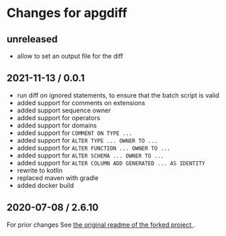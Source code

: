 # Changes for apgdiff

## unreleased

- allow to set an output file for the diff

## 2021-11-13 / 0.0.1

- run diff on ignored statements, to ensure that the batch script is valid
- added support for comments on extensions
- added support sequence owner
- added support for operators
- added support for domains
- added support for `COMMENT ON TYPE ...`
- added support for `ALTER TYPE ... OWNER TO ...`
- added support for `ALTER FUNCTION ... OWNER TO ...`
- added support for `ALTER SCHEMA ... OWNER TO ...`
- added support for `ALTER COLUMN ADD GENERATED ... AS IDENTITY`
- rewrite to kotlin
- replaced maven with gradle
- added docker build

## 2020-07-08 / 2.6.10

For prior changes See [the original readme of the forked project
](https://github.com/lovelysystems/apgdiff/blob/d88afa2f960a4939189c780c73a311019d906565/README.md).
